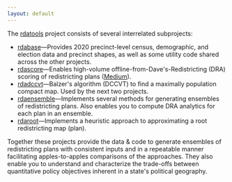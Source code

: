 ```yaml
---
layout: default
---
```


The [rdatools](https://github.com/orgs/rdatools/repositories) project consists of 
several interrelated subprojects:

-   [rdabase](https://github.com/rdatools/rdabase)&#8212;Provides 2020 precinct-level 
    census, demographic, and election data and precinct shapes, 
    as well as some utility code shared across the other projects.
-   [rdascore](https://github.com/rdatools/rdascore)&#8212;Enables high-volume 
    offline-from-Dave's-Redistricting (DRA) scoring of redistricting plans 
    ([Medium](https://medium.com/dra-2020/high-volume-offline-scoring-of-plans-2f54dae48d1b)).
-   [rdadccvt](https://github.com/rdatools/rdadccvt)&#8212;Balzer's algorithm (DCCVT) 
    to find a maximally population compact map.
    Used by the next two projects.
-   [rdaensemble](https://github.com/rdatools/rdaensemble)&#8212;Implements several methods 
    for generating ensembles of redistricting plans.
    Also enables you to compute DRA analytics for each plan in an ensemble.
-   [rdaroot](https://github.com/rdatools/rdaroot)&#8212;Implements a heuristic approach to 
    approximating a root redistricting map (plan).

Together these projects provide the data &amp; code to generate ensembles
of redistricting plans with consistent inputs and in a repeatable manner
facilitating apples-to-apples comparisons of the approaches.
They also enable you to understand and characterize the trade-offs between 
quantitative policy objectives inherent in a state's political geography.